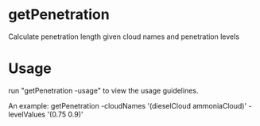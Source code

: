 # getPenetration
Calculate penetration length given cloud names and penetration levels

# Usage
run "getPenetration -usage" to view the usage guidelines.

An example:
getPenetration -cloudNames '(dieselCloud ammoniaCloud)' -levelValues '(0.75 0.9)'
